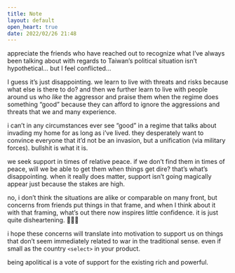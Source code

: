 ```yaml
---
title: Note
layout: default
open_heart: true
date: 2022/02/26 21:48
---
```


appreciate the friends who have reached out to recognize what I’ve always been talking about with regards to Taiwan’s political situation isn’t hypothetical… but I feel conflicted…

I guess it’s just disappointing. we learn to live with threats and risks because what else is there to do? and then we further learn to live with people around us who _like_ the aggressor and praise them when the regime does something “good” because they can afford to ignore the aggressions and threats that we and many experience.

i can’t in any circumstances ever see “good” in a regime that talks about invading my home for as long as i’ve lived. they desperately want to convince everyone that it’d not be an invasion, but a unification (via military forces). bullshit is what it is.

we seek support in times of relative peace. if we don’t find them in times of peace, will we be able to get them when things get dire? that’s what’s disappointing. when it really does matter, support isn’t going magically appear just because the stakes are high.

no, i don’t think the situations are alike or comparable on many front, but concerns from friends put things in that frame, and when I think about it with that framing, what’s out there now inspires little confidence. it is just quite disheartening. 🤷🏻‍♀️

i hope these concerns will translate into motivation to support us on things that don’t seem immediately related to war in the traditional sense. even if small as the country `<select>` in your product.

being apolitical is a vote of support for the existing rich and powerful.
